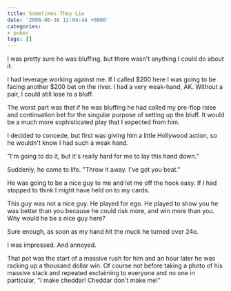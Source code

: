 ```yaml
---
title: Sometimes They Lie
date: '2008-06-16 12:04:44 +0000'
categories:
- poker
tags: []
---
```

I was pretty sure he was bluffing, but there wasn't anything I could do about
it.

I had leverage working against me. If I called $200 here I was going to be
facing another $200 bet on the river. I had a very weak-hand, AK. Without a
pair, I could still lose to a bluff. 

The worst part was that if he was bluffing he had called my pre-flop raise and
continuation bet for the singular purpose of setting up the bluff. It would be a
much more sophisticated play that I expected from him.

I decided to concede, but first was giving him a little Hollywood action, so he
wouldn't know I had such a weak hand.

"I'm going to do it, but it's really hard for me to lay this hand down."

Suddenly, he came to life. "Throw it away. I've got you beat."

He was going to be a nice guy to me and let me off the hook easy. If I had
stopped to think I might have held on to my cards.

This guy was not a nice guy. He played for ego. He played to show you he was
better than you because he could risk more, and win more than you. Why would he
be a nice guy here?

Sure enough, as soon as my hand hit the muck he turned over 24o.

I was impressed. And annoyed.

That pot was the start of a massive rush for him and an hour later he was
racking up a thousand dollar win. Of course not before taking a photo of his
massive stack and repeated exclaiming to everyone and no one in particular, "I
make cheddar! Cheddar don't make me!"
